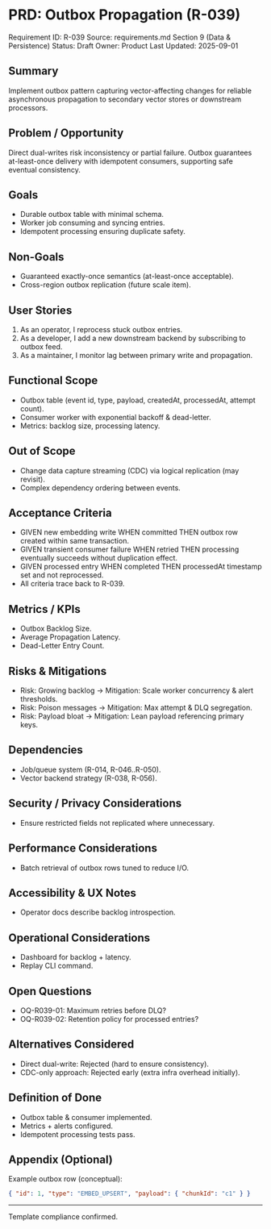 # PRD: Outbox Propagation (R-039)

Requirement ID: R-039
Source: requirements.md Section 9 (Data & Persistence)
Status: Draft
Owner: Product
Last Updated: 2025-09-01

## Summary

Implement outbox pattern capturing vector-affecting changes for reliable asynchronous propagation to secondary vector stores or downstream processors.

## Problem / Opportunity

Direct dual-writes risk inconsistency or partial failure. Outbox guarantees at-least-once delivery with idempotent consumers, supporting safe eventual consistency.

## Goals

- Durable outbox table with minimal schema.
- Worker job consuming and syncing entries.
- Idempotent processing ensuring duplicate safety.

## Non-Goals

- Guaranteed exactly-once semantics (at-least-once acceptable).
- Cross-region outbox replication (future scale item).

## User Stories

1. As an operator, I reprocess stuck outbox entries.
2. As a developer, I add a new downstream backend by subscribing to outbox feed.
3. As a maintainer, I monitor lag between primary write and propagation.

## Functional Scope

- Outbox table (event id, type, payload, createdAt, processedAt, attempt count).
- Consumer worker with exponential backoff & dead-letter.
- Metrics: backlog size, processing latency.

## Out of Scope

- Change data capture streaming (CDC) via logical replication (may revisit).
- Complex dependency ordering between events.

## Acceptance Criteria

- GIVEN new embedding write WHEN committed THEN outbox row created within same transaction.
- GIVEN transient consumer failure WHEN retried THEN processing eventually succeeds without duplication effect.
- GIVEN processed entry WHEN completed THEN processedAt timestamp set and not reprocessed.
- All criteria trace back to R-039.

## Metrics / KPIs

- Outbox Backlog Size.
- Average Propagation Latency.
- Dead-Letter Entry Count.

## Risks & Mitigations

- Risk: Growing backlog → Mitigation: Scale worker concurrency & alert thresholds.
- Risk: Poison messages → Mitigation: Max attempt & DLQ segregation.
- Risk: Payload bloat → Mitigation: Lean payload referencing primary keys.

## Dependencies

- Job/queue system (R-014, R-046..R-050).
- Vector backend strategy (R-038, R-056).

## Security / Privacy Considerations

- Ensure restricted fields not replicated where unnecessary.

## Performance Considerations

- Batch retrieval of outbox rows tuned to reduce I/O.

## Accessibility & UX Notes

- Operator docs describe backlog introspection.

## Operational Considerations

- Dashboard for backlog + latency.
- Replay CLI command.

## Open Questions

- OQ-R039-01: Maximum retries before DLQ?
- OQ-R039-02: Retention policy for processed entries?

## Alternatives Considered

- Direct dual-write: Rejected (hard to ensure consistency).
- CDC-only approach: Rejected early (extra infra overhead initially).

## Definition of Done

- Outbox table & consumer implemented.
- Metrics + alerts configured.
- Idempotent processing tests pass.

## Appendix (Optional)

Example outbox row (conceptual):

```json
{ "id": 1, "type": "EMBED_UPSERT", "payload": { "chunkId": "c1" } }
```

---
Template compliance confirmed.
